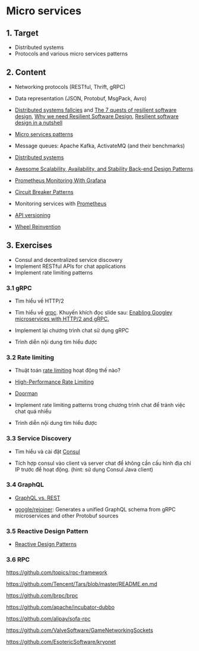 Micro services
======================


## 1. Target

- Distributed systems
- Protocols and various micro services patterns

## 2. Content

- Networking protocols (RESTful, Thrift, gRPC)

- Data representation (JSON, Protobuf, MsgPack, Avro)

- [Distributed systems fallcies](https://www.infoworld.com/article/3114195/system-management/the-8-fallacies-of-distributed-computing-are-becoming-irrelevant.html) and [The 7 quests of resilient software design](https://www.slideshare.net/ufried/the-7-quests-of-resilient-software-design), [Why we need Resilient Software Design](https://jaxenter.com/need-resilient-software-design-115055.html), [Resilient software design in a nutshell](https://cdn.oreillystatic.com/en/assets/1/event/263/Resilient%20software%20design%20in%20a%20nutshell%20Presentation.pdf)

- [Micro services patterns](http://microservices.io/patterns/microservices.html)

- Message queues: Apache Kafka, ActivateMQ (and their benchmarks)

- [Distributed systems](http://book.mixu.net/distsys/single-page.html)

- [Awesome Scalability, Availability, and Stability Back-end Design Patterns](https://github.com/binhnguyennus/awesome-scalability)

- [Prometheus Monitoring With Grafana](https://dzone.com/articles/prometheus-monitoring-with-grafana)

- [Circuit Breaker Patterns](https://jaxenter.com/need-resilient-software-design-115055.html)

- Monitoring services with [Prometheus](https://povilasv.me/prometheus-tracking-request-duration/)

- [API versioning](https://cloudplatform.googleblog.com/2018/03/API-design-which-version-of-versioning-is-right-for-you.html)

- [Wheel Reinvention](https://capablerobot.com/blog/2018/2018-05-09-wheel-reinvention/)
## 3. Exercises

- Consul and decentralized service discovery
- Implement RESTful APIs for chat applications 
- Implement rate limiting patterns

### 3.1 gRPC

- Tìm hiểu về HTTP/2

- Tìm hiểu về [grpc](http://www.baeldung.com/grpc-introduction). Khuyến khích đọc slide sau: [Enabling Googley microservices with HTTP/2 and gRPC.](https://www.slideshare.net/borisovalex/enabling-googley-microservices-with-http2-and-grpc?qid=43320f5f-d8aa-4f9e-a898-441d08620564&v=&b=&from_search=5)

- Implement lại chương trình chat sử dụng gRPC

- Trình diễn nội dung tìm hiểu được

### 3.2 Rate limiting 

- Thuật toán [rate limiting](https://konghq.com/blog/how-to-design-a-scalable-rate-limiting-algorithm/) hoạt động thế nào? 

- [High-Performance Rate Limiting](https://www.smyte.com/blog/stopping-account-takeover?hs_preview=SqfhHtvj-5674313679)

- [Doorman](https://github.com/youtube/doorman)

- Implement rate limiting patterns trong chương trình chat để tránh việc chat quá nhiều

- Trình diễn nội dung tìm hiểu được

### 3.3 Service Discovery 

- Tìm hiểu và cài đặt [Consul](https://www.consul.io/)

- Tích hợp consul vào client và server chat để không cần cấu hình địa chỉ IP trước để hoạt động. (hint: sử dụng Consul Java client)

### 3.4 GraphQL

- [GraphQL vs. REST](https://dev-blog.apollodata.com/graphql-vs-rest-5d425123e34b)

- [google/rejoiner](https://github.com/google/rejoiner): Generates a unified GraphQL schema from gRPC microservices and other Protobuf sources

### 3.5 Reactive Design Pattern

- [Reactive Design Patterns](https://www.reactivedesignpatterns.com/)

### 3.6 RPC

https://github.com/topics/rpc-framework

https://github.com/Tencent/Tars/blob/master/README.en.md

https://github.com/brpc/brpc

https://github.com/apache/incubator-dubbo

https://github.com/alipay/sofa-rpc

https://github.com/ValveSoftware/GameNetworkingSockets

https://github.com/EsotericSoftware/kryonet